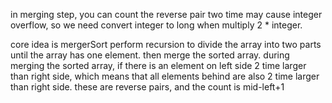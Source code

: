 in merging step, you can count the reverse pair
two time may cause integer overflow, so we need convert integer to long when multiply 2 * integer.

core idea is mergerSort perform recursion to  divide the array into two parts until the array 
has one element. then merge the sorted array. during merging the sorted array, if there is an element
on left side 2 time larger than right side, which means that all elements behind are also  2 time larger 
than right side. these are reverse pairs, and the count is mid-left+1
